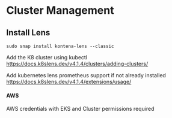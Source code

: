 # Cluster Management

## Install Lens

`sudo snap install kontena-lens --classic`

Add the K8 cluster using kubectl 
https://docs.k8slens.dev/v4.1.4/clusters/adding-clusters/

Add kubernetes lens prometheus support if not already installed
https://docs.k8slens.dev/v4.1.4/extensions/usage/

#### AWS

AWS credentials with EKS and Cluster permissions required
